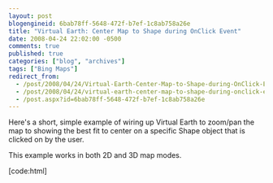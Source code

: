 ```yaml
---
layout: post
blogengineid: 6bab78ff-5648-472f-b7ef-1c8ab758a26e
title: "Virtual Earth: Center Map to Shape during OnClick Event"
date: 2008-04-24 22:02:00 -0500
comments: true
published: true
categories: ["blog", "archives"]
tags: ["Bing Maps"]
redirect_from: 
  - /post/2008/04/24/Virtual-Earth-Center-Map-to-Shape-during-OnClick-Event
  - /post/2008/04/24/virtual-earth-center-map-to-shape-during-onclick-event
  - /post.aspx?id=6bab78ff-5648-472f-b7ef-1c8ab758a26e
---
```

<!-- more -->


Here&#39;s a short, simple example of wiring up Virtual Earth to zoom/pan the map to showing the best fit to center on a specific Shape object that is clicked on by the user. 



This example works in both 2D and 3D map modes. 



[code:html] 



<!DOCTYPE html PUBLIC &quot;-//W3C//DTD XHTML 1.0 Transitional//EN&quot; &quot;http://www.w3.org/TR/xhtml1/DTD/xhtml1-transitional.dtd&quot;><br />
<html><br />
<head><br />
<title></title><br />
<meta http-equiv=&quot;Content-Type&quot; content=&quot;text/html; charset=utf-8&quot;><br />
<script type=&quot;text/javascript&quot; src=&quot;http://dev.virtualearth.net/mapcontrol/mapcontrol.ashx?v=6.1&quot;></script><br />
<script type=&quot;text/javascript&quot;><br />
var map = null; 



function GetMap()<br />
{<br />
    map = new VEMap(&#39;myMap&#39;);<br />
    map.LoadMap(); 



<br />
    /// Attach a handler to the Maps OnClick Event 



    map.AttachEvent(&quot;onclick&quot;, Map_OnClick); 



 



    /// Add a couple Pushpin Shapes to the map 



    var shape1 = new VEShape(VEShapeType.Pushpin, new VELatLong(49.74999, -99.71));<br />
    shape1.SetTitle(&quot;Shape 1&quot;);<br />
    shape1.SetDescription(&quot;Test Shape 1&quot;);<br />
    map.AddShape(shape1); 



    var shape2 = new VEShape(VEShapeType.Pushpin, new VELatLong(39.74999, -96.71));<br />
    shape2.SetTitle(&quot;Shape 2&quot;);<br />
    shape2.SetDescription(&quot;Test Shape2&quot;);<br />
    map.AddShape(shape2); 



    /// Add a Polygon Shape to the map 



    var shape3points = new Array();<br />
    shape3points[shape3points.length] = new VELatLong(37.74999, -99.71);<br />
    shape3points[shape3points.length] = new VELatLong(37.74999, -110.71);<br />
    shape3points[shape3points.length] = new VELatLong(32.74999, -111.71);<br />
    var shape3 = new VEShape(VEShapeType.Polygon, shape3points);<br />
    shape3.HideIcon(); // Hide the Polygons Icon Image<br />
    map.AddShape(shape3); 



} 



function Map_OnClick(e)<br />
{<br />
    // Check if a Shape was clicked<br />
    if (e.elementID != null)<br />
    {<br />
        // Get a reference to the Shape that was clicked<br />
        var shape = map.GetShapeByID(e.elementID); 



        // Set the MapView to the Shapes collection of VELatLong points<br />
        // This will zoom and pan the map to the best view to show all the points of this Shape<br />
        map.SetMapView(shape.GetPoints());<br />
    }<br />
}<br />
</script><br />
</head><br />
<body onload=&quot;GetMap();&quot;><br />
<div id=&#39;myMap&#39; style=&quot;position:relative; width:400px; height:400px;&quot;></div><br />
</body><br />
</html> 



``` 

